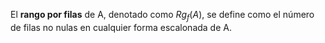 El **rango por filas** de A, denotado como $Rg_f(A)$, se define como el número de filas no nulas en cualquier forma escalonada de A.